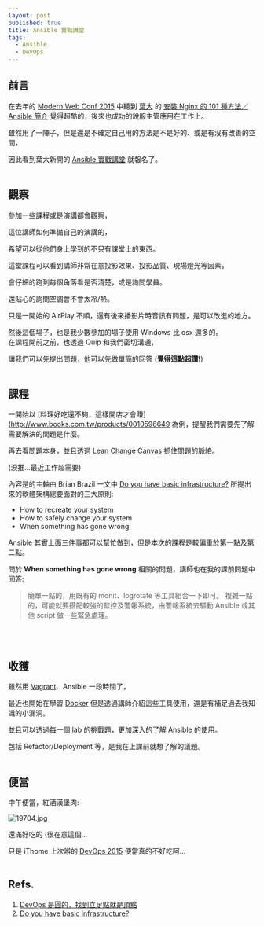 ```yaml
---
layout: post
published: true
title: Ansible 實戰講堂
tags: 
  - Ansible
  - DevOps
---
```



## 前言

在去年的 [Modern Web Conf 2015](http://modernweb.tw/) 中聽到 [葉大](https://twitter.com/william_yeh) 的 [安裝 Nginx 的 101 種方法／Ansible 簡介](http://static.itho.me/modernweb/2015/slides/R1_0516_1130-1210_WilliamYeh%20.pdf) 覺得超酷的，後來也成功的說服主管應用在工作上。

雖然用了一陣子，但是還是不確定自己用的方法是不是好的、或是有沒有改善的空間，

因此看到葉大新開的 [Ansible 實戰講堂](http://get.soft-arch.net/ansible/) 就報名了。
<br>
<br>

## 觀察
參加一些課程或是演講都會觀察，

這位講師如何準備自己的演講的，

希望可以從他們身上學到的不只有課堂上的東西。

這堂課程可以看到講師非常在意投影效果、投影品質、現場燈光等因素，

會仔細的跑到每個角落看是否清楚，或是詢問學員。

還貼心的詢問空調會不會太冷/熱。

只是一開始的 AirPlay 不順，還有後來播影片時音訊有問題，是可以改進的地方。

然後這個場子，也是我少數參加的場子使用 Windows 比 osx 還多的。
<br>
在課程開前之前，也透過 Quip 和我們密切溝通，

讓我們可以先提出問題，他可以先做單簡的回答 (**覺得這點超讚!**)
<br>
<br>

## 課程
一開始以 [料理好吃還不夠，這樣開店才會賺](http://www.books.com.tw/products/0010596649 為例，提醒我們需要先了解需要解決的問題是什麼。

再去看問題本身，並且透過 [Lean Change Canvas](https://canvanizer.com/new/lean-change-canvas) 抓住問題的脈絡。

(淚推…最近工作超需要)

內容是的主軸由 Brian Brazil 一文中 [Do you have basic infrastructure?](http://www.robustperception.io/do-you-have-basic-infrastructure/) 所提出來的軟體架構總要面對的三大原則:
- How to recreate your system
- How to safely change your system
- When something has gone wrong

[Ansible](http://www.ansible.com/) 其實上面三件事都可以幫忙做到，但是本次的課程是較偏重於第一點及第二點。

問於 **When something has gone wrong** 相關的問題，講師也在我的課前問題中回答:

> 簡單一點的，用既有的 monit、logrotate 等工具組合一下即可。
複雜一點的，可能就要搭配較強的監控及警報系統，由警報系統去驅動 Ansible 或其他 script 做一些緊急處理。
<br>
<br>

## 收獲
雖然用 [Vagrant](https://www.vagrantup.com/)、Ansible 一段時間了，

最近也開始在學習 [Docker](https://www.docker.com/) 但是透過講師介紹這些工具使用，還是有補足過去我知識的小漏洞。

並且可以透過每一個 lab 的挑戰題，更加深入的了解 Ansible 的使用。

包括 Refactor/Deployment 等，是我在上課前就想了解的議題。
<br>
<br>

## 便當
中午便當，紅酒漢堡肉:

![19704.jpg]({{site.baseurl}}/assets/images/blog/19704.jpg)

還滿好吃的 (很在意這個...

只是 iThome 上次辦的 [DevOps 2015](http://devopsconf.ithome.com.tw/) 便當真的不好吃阿…
<br>
<br>

## Refs.
1. [DevOps 是圓的，找到立足點就是頂點]( http://school.soft-arch.net/blog/71706/devops-1st-step)
2. [Do you have basic infrastructure?](http://www.robustperception.io/do-you-have-basic-infrastructure/)
<br>
<br>
